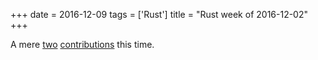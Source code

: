 +++
date = 2016-12-09
tags = ['Rust']
title = "Rust week of 2016-12-02"
+++

A mere [two][] [contributions] this time.

  [two]: https://github.com/dtolnay/serde-yaml/pull/35
  [contributions]: https://github.com/dtolnay/serde-yaml/pull/36
